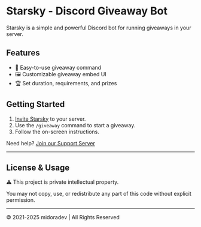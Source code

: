 # Starsky - Discord Giveaway Bot

Starsky is a simple and powerful Discord bot for running giveaways in your server.

## Features

- 🎉 Easy-to-use giveaway command
- 🖼️ Customizable giveaway embed UI
- 🏆 Set duration, requirements, and prizes

## Getting Started

1. [Invite Starsky](https://discord.com/api/oauth2/authorize?client_id=909386183107305504&permissions=8&scope=bot%20applications.commands) to your server.
2. Use the `/giveaway` command to start a giveaway.
3. Follow the on-screen instructions.

Need help? [Join our Support Server](https://discord.gg/y97MvVyrwC)

---

## License & Usage

⚠️ This project is private intellectual property.

You may not copy, use, or redistribute any part of this code without explicit permission.


---

© 2021-2025 midoradev | All Rights Reserved
